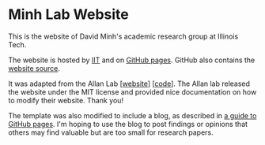 # Minh Lab Website

This is the website of David Minh's academic research group at Illinois Tech.

The website is hosted by [IIT](http://mypages.iit.edu/~dminh/) and on [GitHub pages](https://ccbatiit.github.io). GitHub also contains the [website source](https://github.com/CCBatIIT/CCBatIIT.github.io).

It was adapted from the Allan Lab
[[website](https://www.allanlab.org/)] [[code](https://github.com/allanlab/allanlab)]. The Allan lab released the website under the MIT license and provided nice documentation on how to modify their website. Thank you!

The template was also modified to include a blog, as described in [a guide to GitHub pages](http://jmcglone.com/guides/github-pages/). I'm hoping to use the blog to post findings or opinions that others may find valuable but are too small for research papers.
